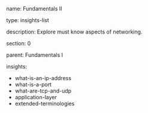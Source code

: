 name: Fundamentals II

type: insights-list

description: Explore must know aspects of networking.

section: 0

parent: Fundamentals I

insights:
  - what-is-an-ip-address
  - what-is-a-port
  - what-are-tcp-and-udp
  - application-layer
  - extended-terminologies
